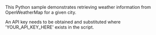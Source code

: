 This Python sample demonstrates retrieving weather information from OpenWeatherMap for a given city.

An API key needs to be obtained and substituted where 'YOUR_API_KEY_HERE' exists in the script.

